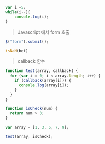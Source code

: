 ```js
var i =5;
while(i--){
    console.log(i);
}
```

> Javascript 에서 form 호출
```js
$("form").submit();
```

```js
isNaN(bet)
```
> callback 함수
```js
function test(array, callback) {
  for (var i = 0; i < array.length; i++) {
    if (callback(array[i])) {
      console.log(array[i]);
    }
  }
}

function isCheck(num) {
  return num > 3;
}

var array = [1, 3, 5, 7, 9];

test(array, isCheck);
```